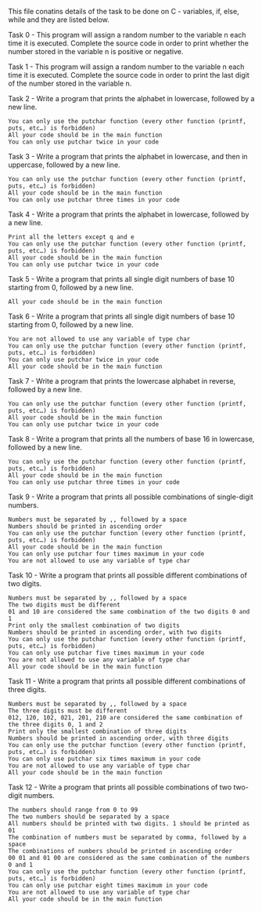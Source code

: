 This file conatins details of the task to be done on C - variables, if, else, while and they are listed below.

Task 0 - This program will assign a random number to the variable n each time it is executed. Complete the source code in order to print whether the number stored in the variable n is positive or negative.

Task 1 - This program will assign a random number to the variable n each time it is executed. Complete the source code in order to print the last digit of the number stored in the variable n.

Task 2 - Write a program that prints the alphabet in lowercase, followed by a new line.

	You can only use the putchar function (every other function (printf, puts, etc…) is forbidden)
	All your code should be in the main function
	You can only use putchar twice in your code

Task 3 - Write a program that prints the alphabet in lowercase, and then in uppercase, followed by a new line.

	You can only use the putchar function (every other function (printf, puts, etc…) is forbidden)
	All your code should be in the main function
	You can only use putchar three times in your code

Task 4 - Write a program that prints the alphabet in lowercase, followed by a new line.

	Print all the letters except q and e
	You can only use the putchar function (every other function (printf, puts, etc…) is forbidden)
	All your code should be in the main function
	You can only use putchar twice in your code
Task 5 - Write a program that prints all single digit numbers of base 10 starting from 0, followed by a new line.

	All your code should be in the main function

Task 6 - Write a program that prints all single digit numbers of base 10 starting from 0, followed by a new line.

	You are not allowed to use any variable of type char
	You can only use the putchar function (every other function (printf, puts, etc…) is forbidden)
	You can only use putchar twice in your code
	All your code should be in the main function

Task 7 - Write a program that prints the lowercase alphabet in reverse, followed by a new line.

	You can only use the putchar function (every other function (printf, puts, etc…) is forbidden)
	All your code should be in the main function
	You can only use putchar twice in your code

Task 8 - Write a program that prints all the numbers of base 16 in lowercase, followed by a new line.

	You can only use the putchar function (every other function (printf, puts, etc…) is forbidden)
	All your code should be in the main function
	You can only use putchar three times in your code

Task 9 - Write a program that prints all possible combinations of single-digit numbers.

	Numbers must be separated by ,, followed by a space
	Numbers should be printed in ascending order
	You can only use the putchar function (every other function (printf, puts, etc…) is forbidden)
	All your code should be in the main function
	You can only use putchar four times maximum in your code
	You are not allowed to use any variable of type char

Task 10 - Write a program that prints all possible different combinations of two digits.

	Numbers must be separated by ,, followed by a space
	The two digits must be different
	01 and 10 are considered the same combination of the two digits 0 and 1
	Print only the smallest combination of two digits
	Numbers should be printed in ascending order, with two digits
	You can only use the putchar function (every other function (printf, puts, etc…) is forbidden)
	You can only use putchar five times maximum in your code
	You are not allowed to use any variable of type char
	All your code should be in the main function

Task 11 - Write a program that prints all possible different combinations of three digits.

	Numbers must be separated by ,, followed by a space
	The three digits must be different
	012, 120, 102, 021, 201, 210 are considered the same combination of the three digits 0, 1 and 2
	Print only the smallest combination of three digits
	Numbers should be printed in ascending order, with three digits
	You can only use the putchar function (every other function (printf, puts, etc…) is forbidden)
	You can only use putchar six times maximum in your code
	You are not allowed to use any variable of type char
	All your code should be in the main function

Task 12 - Write a program that prints all possible combinations of two two-digit numbers.

	The numbers should range from 0 to 99
	The two numbers should be separated by a space
	All numbers should be printed with two digits. 1 should be printed as 01
	The combination of numbers must be separated by comma, followed by a space
	The combinations of numbers should be printed in ascending order
	00 01 and 01 00 are considered as the same combination of the numbers 0 and 1
	You can only use the putchar function (every other function (printf, puts, etc…) is forbidden)
	You can only use putchar eight times maximum in your code
	You are not allowed to use any variable of type char
	All your code should be in the main function
